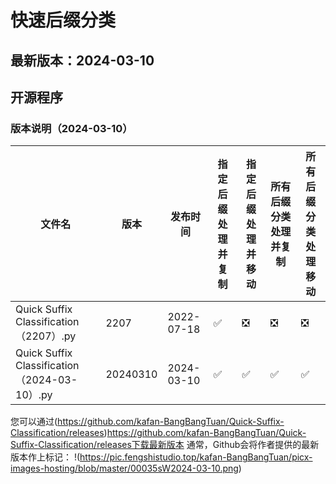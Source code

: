 # 快速后缀分类
## 最新版本：2024-03-10
## 开源程序

### 版本说明（2024-03-10）

| 文件名                                       | 版本     | 发布时间   | 指定后缀处理并复制 | 指定后缀处理并移动 | 所有后缀分类处理并复制 | 所有后缀分类处理移动 |
|----------------------------------------------|----------|------------|--------------------|--------------------|------------------------|----------------------|
| Quick Suffix Classification（2207）.py       | 2207     | 2022-07-18 | ✅                  | ❎                  | ❎                      | ❎                    |
| Quick Suffix Classification（2024-03-10）.py | 20240310 | 2024-03-10 | ✅                  | ✅                  | ✅                      | ✅                    |


您可以通过(https://github.com/kafan-BangBangTuan/Quick-Suffix-Classification/releases)https://github.com/kafan-BangBangTuan/Quick-Suffix-Classification/releases下载最新版本
通常，Github会将作者提供的最新版本作上标记：
!(https://pic.fengshistudio.top/kafan-BangBangTuan/picx-images-hosting/blob/master/00035sW2024-03-10.png)

